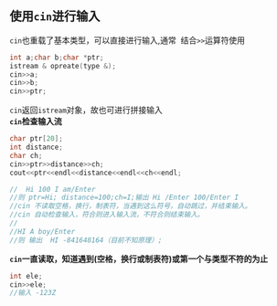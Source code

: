 ## 使用`cin`进行输入
`cin`也重载了基本类型，可以直接进行输入,通常  结合`>>`运算符使用 
```C++
int a;char b;char *ptr;
istream & opreate(type &);
cin>>a;
cin>>b;
cin>>ptr;
```
`cin`返回`istream`对象，故也可进行拼接输入   
**`cin`检查输入流**   
```C++
char ptr[20];
int distance;
char ch;
cin>>ptr>>distance>>ch;
cout<<ptr<<endl<<distance<<endl<<ch<<endl;

//  Hi 100 I am/Enter
//则 ptr=Hi; distance=100;ch=I;输出 Hi /Enter 100/Enter I
//cin 不读取空格，换行，制表符，当遇到这么符号，自动跳过，并结束输入。
//cin 自动检查输入，符合则进入输入流，不符合则结束输入。
//
//HI A boy/Enter
//则 输出  HI -841648164（目前不知原理）;
```
**`cin`一直读取，知道遇到(空格，换行或制表符)或第一个与类型不符的为止**   
```C++
int ele;
cin>>ele;
//输入 -123Z
```
